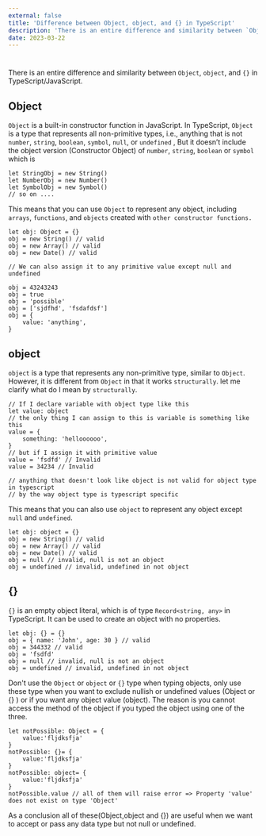 ```yaml
---
external: false
title: 'Difference between Object, object, and {} in TypeScript'
description: 'There is an entire difference and similarity between `Object`, `object`, and `{}` in TypeScript/JavaScript.'
date: 2023-03-22
---
```


#

There is an entire difference and similarity between `Object`, `object`, and `{}` in TypeScript/JavaScript.

## Object

`Object` is a built-in constructor function in JavaScript. In TypeScript, `Object` is a type that represents all non-primitive types, i.e., anything that is not `number`, `string`, `boolean`, `symbol`, `null`, or `undefined` , But it doesn’t include the object version (Constructor Object) of `number`, `string`, `boolean` or `symbol` which is

```tsx
let StringObj = new String()
let NumberObj = new Number()
let SymbolObj = new Symbol()
// so on ....
```

This means that you can use `Object` to represent any object, including `arrays`, `functions`, and `objects` created with `other constructor functions.`

```tsx
let obj: Object = {}
obj = new String() // valid
obj = new Array() // valid
obj = new Date() // valid

// We can also assign it to any primitive value except null and undefined

obj = 43243243
obj = true
obj = 'possible'
obj = ['sjdfhd', 'fsdafdsf']
obj = {
	value: 'anything',
}
```

## **object**

`object` is a type that represents any non-primitive type, similar to `Object`. However, it is different from `Object` in that it works `structurally`. let me clarify what do I mean by `structurally`.

```tsx
// If I declare variable with object type like this
let value: object
// the only thing I can assign to this is variable is something like this
value = {
	something: 'helloooooo',
}
// but if I assign it with primitive value
value = 'fsdfd' // Invalid
value = 34234 // Invalid

// anything that doesn't look like object is not valid for object type in typescript
// by the way object type is typescript specific
```

This means that you can also use `object` to represent any object except `null` and `undefined`.

```tsx
let obj: object = {}
obj = new String() // valid
obj = new Array() // valid
obj = new Date() // valid
obj = null // invalid, null is not an object
obj = undefined // invalid, undefined in not object
```

## **{}**

`{}` is an empty object literal, which is of type `Record<string, any>` in TypeScript. It can be used to create an object with no properties.

```tsx
let obj: {} = {}
obj = { name: 'John', age: 30 } // valid
obj = 344332 // valid
obj = 'fsdfd'
obj = null // invalid, null is not an object
obj = undefined // invalid, undefined in not object
```

Don't use the `Object` or `object` or `{}` type when typing objects, only use these type when you want to exclude nullish or undefined values (Object or {} ) or if you want any object value (object). The reason is you cannot access the method of the object if you typed the object using one of the three.

```tsx
let notPossible: Object = {
    value:'fljdksfja'
}
notPossible: {}= {
    value:'fljdksfja'
}
notPossible: object= {
    value:'fljdksfja'
}
notPossible.value // all of them will raise error => Property 'value' does not exist on type 'Object'
```

As a conclusion all of these(Object,object and {}) are useful when we want to accept or pass any data type but not null or undefined.
